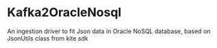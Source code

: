 # Kafka2OracleNosql
An ingestion driver to fit Json data in Oracle NoSQL database, based on JsonUtils class from kite sdk
